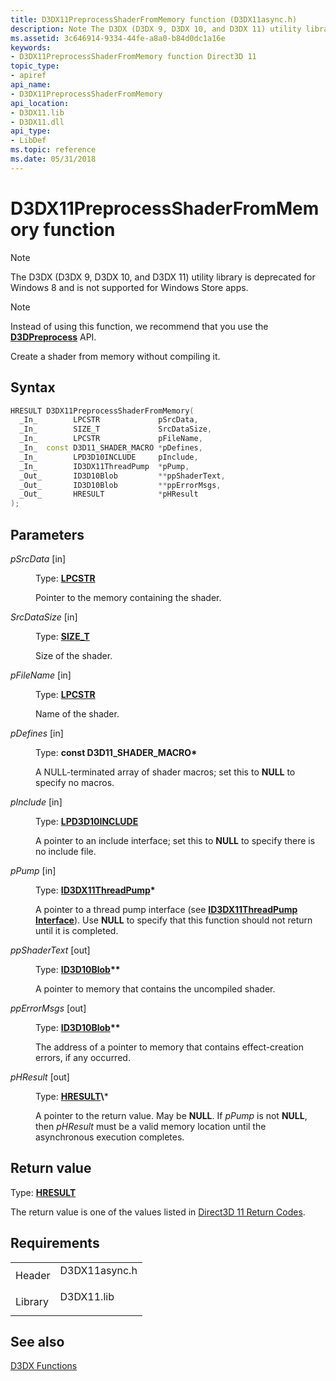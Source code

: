 ```yaml
---
title: D3DX11PreprocessShaderFromMemory function (D3DX11async.h)
description: Note The D3DX (D3DX 9, D3DX 10, and D3DX 11) utility library is deprecated for Windows 8 and is not supported for Windows Store apps. Note Instead of using this function, we recommend that you use the D3DPreprocess API. Create a shader from memory without compiling it.
ms.assetid: 3c646914-9334-44fe-a8a0-b84d0dc1a16e
keywords:
- D3DX11PreprocessShaderFromMemory function Direct3D 11
topic_type:
- apiref
api_name:
- D3DX11PreprocessShaderFromMemory
api_location:
- D3DX11.lib
- D3DX11.dll
api_type:
- LibDef
ms.topic: reference
ms.date: 05/31/2018
---
```


# D3DX11PreprocessShaderFromMemory function

> [!Note]  
> The D3DX (D3DX 9, D3DX 10, and D3DX 11) utility library is deprecated for Windows 8 and is not supported for Windows Store apps.

 

> [!Note]  
> Instead of using this function, we recommend that you use the [**D3DPreprocess**](https://docs.microsoft.com/windows/desktop/direct3dhlsl/d3dpreprocess) API.

 

Create a shader from memory without compiling it.

## Syntax


```C++
HRESULT D3DX11PreprocessShaderFromMemory(
  _In_        LPCSTR             pSrcData,
  _In_        SIZE_T             SrcDataSize,
  _In_        LPCSTR             pFileName,
  _In_  const D3D11_SHADER_MACRO *pDefines,
  _In_        LPD3D10INCLUDE     pInclude,
  _In_        ID3DX11ThreadPump  *pPump,
  _Out_       ID3D10Blob         **ppShaderText,
  _Out_       ID3D10Blob         **ppErrorMsgs,
  _Out_       HRESULT            *pHResult
);
```



## Parameters

<dl> <dt>

*pSrcData* \[in\]
</dt> <dd>

Type: **[**LPCSTR**](https://docs.microsoft.com/windows/desktop/WinProg/windows-data-types)**

Pointer to the memory containing the shader.

</dd> <dt>

*SrcDataSize* \[in\]
</dt> <dd>

Type: **[**SIZE\_T**](https://docs.microsoft.com/windows/desktop/WinProg/windows-data-types)**

Size of the shader.

</dd> <dt>

*pFileName* \[in\]
</dt> <dd>

Type: **[**LPCSTR**](https://docs.microsoft.com/windows/desktop/WinProg/windows-data-types)**

Name of the shader.

</dd> <dt>

*pDefines* \[in\]
</dt> <dd>

Type: **const D3D11\_SHADER\_MACRO\***

A NULL-terminated array of shader macros; set this to **NULL** to specify no macros.

</dd> <dt>

*pInclude* \[in\]
</dt> <dd>

Type: **[**LPD3D10INCLUDE**](https://docs.microsoft.com/previous-versions/windows/desktop/legacy/bb173775(v=vs.85))**

A pointer to an include interface; set this to **NULL** to specify there is no include file.

</dd> <dt>

*pPump* \[in\]
</dt> <dd>

Type: **[**ID3DX11ThreadPump**](id3dx11threadpump.md)\***

A pointer to a thread pump interface (see [**ID3DX11ThreadPump Interface**](id3dx11threadpump.md)). Use **NULL** to specify that this function should not return until it is completed.

</dd> <dt>

*ppShaderText* \[out\]
</dt> <dd>

Type: **[**ID3D10Blob**](https://docs.microsoft.com/windows/desktop/api/d3dcommon/nn-d3dcommon-id3d10blob)\*\***

A pointer to memory that contains the uncompiled shader.

</dd> <dt>

*ppErrorMsgs* \[out\]
</dt> <dd>

Type: **[**ID3D10Blob**](https://docs.microsoft.com/windows/desktop/api/d3dcommon/nn-d3dcommon-id3d10blob)\*\***

The address of a pointer to memory that contains effect-creation errors, if any occurred.

</dd> <dt>

*pHResult* \[out\]
</dt> <dd>

Type: **[**HRESULT**](https://msdn.microsoft.com/library/Bb401631(v=MSDN.10).aspx)\***

A pointer to the return value. May be **NULL**. If *pPump* is not **NULL**, then *pHResult* must be a valid memory location until the asynchronous execution completes.

</dd> </dl>

## Return value

Type: **[**HRESULT**](https://msdn.microsoft.com/library/Bb401631(v=MSDN.10).aspx)**

The return value is one of the values listed in [Direct3D 11 Return Codes](d3d11-graphics-reference-returnvalues.md).

## Requirements



|                    |                                                                                          |
|--------------------|------------------------------------------------------------------------------------------|
| Header<br/>  | <dl> <dt>D3DX11async.h</dt> </dl> |
| Library<br/> | <dl> <dt>D3DX11.lib</dt> </dl>    |



## See also

<dl> <dt>

[D3DX Functions](d3d11-graphics-reference-d3dx11-functions.md)
</dt> </dl>

 

 





